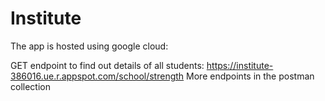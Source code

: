 # Institute

The app is hosted using google cloud:

GET endpoint to find out details of all students: https://institute-386016.ue.r.appspot.com/school/strength
More endpoints in the postman collection
